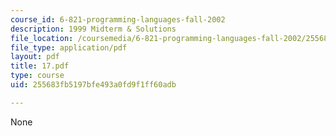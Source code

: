 ```yaml
---
course_id: 6-821-programming-languages-fall-2002
description: 1999 Midterm & Solutions
file_location: /coursemedia/6-821-programming-languages-fall-2002/255683fb5197bfe493a0fd9f1ff60adb_17.pdf
file_type: application/pdf
layout: pdf
title: 17.pdf
type: course
uid: 255683fb5197bfe493a0fd9f1ff60adb

---
```

None